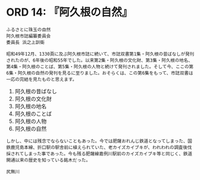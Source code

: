 # ORD 14: 『阿久根の自然』

```
ふるさとに珠玉の自然
阿久根市誌編纂委員会
委員長 浜之上訓衛

昭和49年12月、1330頁に及ぶ阿久根市誌に続いて、市誌双書第1集・阿久根の昔ばなしが発刊されたのが、6年後の昭和55年でした。以来第2集・阿久根の文化財、第3集・阿久根の地名、第4集・阿久根のことば、第5集・阿久根の人物と続けて発刊されました。そして今、ここの第6集・阿久根の自然の発刊を見るに至りました。おそらくは、この第6集をもって、市誌双書は一応の完結を見たものと思えます。
```

1. 阿久根の昔ばなし
2. 阿久根の文化財
3. 阿久根の地名
4. 阿久根のことば
5. 阿久根の人物
6. 阿久根の自然

```
しかし、中には残念でならないこともあった。今では肥薩おれんじ鉄道となってしまった、国鉄鹿児島本線、折口駅の駅舎前に植えられていた、老カイズカイブキが、われわれの調査後伐採されてしまった事であった。今も残る肥薩線嘉例川駅前のカイズカイブキ等と同じく、鉄道開通以来の歴史を知っている銘木だった。
```

```
尻無川
```
